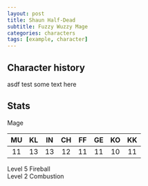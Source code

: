 ```yaml
---
layout: post
title: Shaun Half-Dead
subtitle: Fuzzy Wuzzy Mage
categories: characters
tags: [example, character]
---
```


## Character history
asdf test some text here

## Stats
Mage <br>

<table>
<thead>
  <tr>
    <th class="th-mu">MU</th>
    <th class="th-kl">KL</th>
    <th class="th-in">IN</th>
    <th class="th-ch">CH</th>
    <th class="th-ff">FF</th>
    <th class="th-ge">GE</th>
    <th class="th-ko">KO</th>
    <th class="th-kk">KK</th>
  </tr>
</thead>
<tbody>
  <tr>
    <td style="text-align: center">11</td>
    <td style="text-align: center">13</td>
    <td style="text-align: center">13</td>
    <td style="text-align: center">12</td>
    <td style="text-align: center">11</td>
    <td style="text-align: center">11</td>
    <td style="text-align: center">10</td>
    <td style="text-align: center">11</td>
  </tr>
</tbody>
</table>


Level 5 Fireball <br>
Level 2 Combustion <br>
